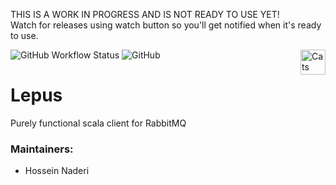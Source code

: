 THIS IS A WORK IN PROGRESS AND IS NOT READY TO USE YET!  
Watch for releases using watch button so you'll get notified when it's ready to use.

<a href="https://typelevel.org/cats/"><img src="https://typelevel.org/cats/img/cats-badge.svg" height="40px" align="right" alt="Cats friendly" /></a>
<img alt="GitHub Workflow Status" src="https://img.shields.io/github/actions/workflow/status/hnaderi/lepus/ci.yml?style=flat-square">
<img alt="GitHub" src="https://img.shields.io/github/license/hnaderi/lepus?style=flat-square">  

# Lepus

Purely functional scala client for RabbitMQ

### Maintainers:
- Hossein Naderi
